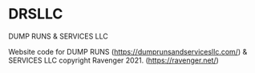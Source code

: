 # DRSLLC
DUMP RUNS &amp; SERVICES LLC

Website code for DUMP RUNS (https://dumprunsandservicesllc.com/) &amp; SERVICES LLC copyright Ravenger 2021. (https://ravenger.net/)
